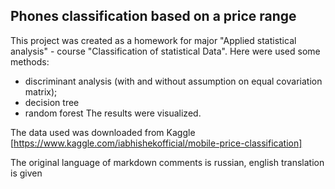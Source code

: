 ## Phones classification based on a price range
This project was created as a homework for major "Applied statistical analysis" - course "Classification of statistical Data". Here were used some methods:
- discriminant analysis (with and without assumption on equal covariation matrix);
- decision tree
- random forest
The results were visualized.

The data used was downloaded from Kaggle [https://www.kaggle.com/iabhishekofficial/mobile-price-classification]

The original language of markdown comments is russian, english translation is given

